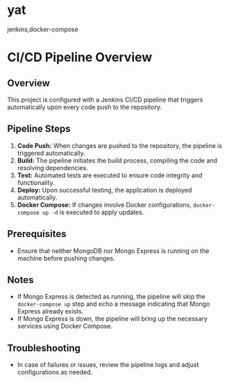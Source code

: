 # yat
jenkins,docker-compose
# CI/CD Pipeline Overview

## Overview
This project is configured with a Jenkins CI/CD pipeline that triggers automatically upon every code push to the repository.

## Pipeline Steps
1. **Code Push:** When changes are pushed to the repository, the pipeline is triggered automatically.
2. **Build:** The pipeline initiates the build process, compiling the code and resolving dependencies.
3. **Test:** Automated tests are executed to ensure code integrity and functionality.
4. **Deploy:** Upon successful testing, the application is deployed automatically.
5. **Docker Compose:** If changes involve Docker configurations, `docker-compose up -d` is executed to apply updates.

## Prerequisites
- Ensure that neither MongoDB nor Mongo Express is running on the machine before pushing changes.
  
## Notes
- If Mongo Express is detected as running, the pipeline will skip the `docker-compose up` step and echo a message indicating that Mongo Express already exists.
- If Mongo Express is down, the pipeline will bring up the necessary services using Docker Compose.

## Troubleshooting
- In case of failures or issues, review the pipeline logs and adjust configurations as needed.
